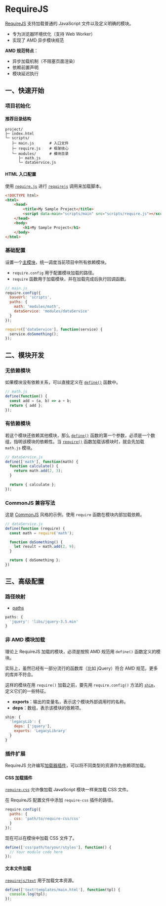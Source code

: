# RequireJS

[RequireJS](https://github.com/requirejs/requirejs) 支持加载普通的 JavaScript 文件以及定义明确的模块。

- 专为浏览器环境优化（支持 Web Worker）
- 实现了 AMD 异步模块规范

**AMD 规范特点**：

- 异步加载机制（不阻塞页面渲染）
- 依赖前置声明
- 模块延迟执行

## 一、快速开始

### 项目初始化

#### 推荐目录结构

```text
project/
├─ index.html
└─ scripts/
   ├─ main.js       # 入口文件
   ├─ require.js    # 框架核心
   └─ modules/      # 模块目录
      ├─ math.js
      └─ dataService.js
```

#### HTML 入口配置

使用 [`require.js`](https://requirejs.org/docs/download.html#requirejs) 进行 [`requirejs`](https://requirejs.org/docs/api.html#config) 调用来加载脚本。

```html
<!DOCTYPE html>
<html>
    <head>
        <title>My Sample Project</title>
        <script data-main="scripts/main" src="scripts/require.js"></script>
    </head>
    <body>
        <h1>My Sample Project</h1>
    </body>
</html>
```

### 基础配置

设置一个[主模块](https://requirejs.org/docs/api.html#data-main)，统一调度当前项目中所有依赖模块。

- `require.config` 用于配置模块加载的路径。
- `require` 函数用于加载模块，并在加载完成后执行回调函数。

```javascript
// main.js
require.config({
  baseUrl: 'scripts',
  paths: {
    math: 'modules/math',
    dataService: 'modules/dataService'
  }
});

require(['dataService'], function(service) {
  service.doSomething();
});
```

## 二、模块开发

### 无依赖模块

如果模块没有依赖关系，可以直接定义在 [`define()`](https://requirejs.org/docs/api.html#deffunc) 函数中。

```javascript
// math.js
define(function() {
  const add = (a, b) => a + b;
  return { add };
});
```

### 有依赖模块

若这个模块还依赖其他模块，那么 [`define()`](https://requirejs.org/docs/api.html#defdep) 函数的第一个参数，必须是一个数组，指明该模块的依赖性。当 [`require()`](https://requirejs.org/docs/api.html#data-main) 函数加载该模块时，就会先加载 `math.js` 模块。

```javascript
// dataService.js
define(['math'], function(math) {
  function calculate() {
    return math.add(2, 3);
  }
  
  return { calculate };
});
```

### CommonJS 兼容写法

这是 [CommonJS](https://requirejs.org/docs/commonjs.html) 风格的示例，使用 `require` 函数在模块内部加载依赖。

```javascript
// dataService.js
define(function (require) {
  const math = require('math');

  function doSomething() {
    let result = math.add(2, 9);
  }

  return { doSomething };
})
```

## 三、高级配置

### 路径映射

- [paths](https://requirejs.org/docs/api.html#config-paths)

```javascript
paths: {
  'jquery': 'libs/jquery-3.5.min'
}
```

### 非 AMD 模块加载

理论上 RequireJS 加载的模块，必须是按照 AMD 规范用 `define()` 函数定义的模块。

实际上，虽然已经有一部分流行的函数库（比如 jQuery）符合 AMD 规范，更多的库并不符合。

这样的模块在用 `require()` 加载之前，要先用 `require.config()` 方法的 [`shim`](https://requirejs.org/docs/api.html#config-shim)，定义它们的一些特征。

- **exports**：输出的变量名，表示这个模块外部调用时的名称。
- **deps**：数组，表示该模块的依赖项。

```javascript
shim: {
  'legacyLib': {
    deps: ['jquery'],
    exports: 'LegacyLibrary'
  }
}
```

### 插件扩展

RequireJS 允许编写[加载器插件](https://requirejs.org/docs/plugins.html)，可以将不同类型的资源作为依赖项加载。

#### CSS 加载插件

[`require-css`](https://github.com/guybedford/require-css) 允许像加载 JavaScript 模块一样来加载 CSS 文件。

在 RequireJS 配置文件中添加 `require-css` 插件的路径。

```javascript
require.config({
  paths: {
    css: 'path/to/require-css/css'
  }
});
```

现在可以在模块中加载 CSS 文件了。

```javascript
define(['css!path/to/your/styles'], function() {
  // Your module code here
});
```

#### 文本文件加载

[`requirejs/text`](https://github.com/requirejs/text) 用于加载文本资源。

```javascript
define(['text!templates/main.html'], function(tpl) {
  console.log(tpl);
});
```

